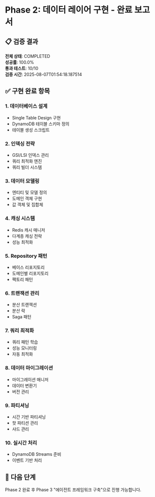 # Phase 2: 데이터 레이어 구현 - 완료 보고서

## 📋 검증 결과

**전체 상태**: COMPLETED  
**성공률**: 100.0%  
**통과 테스트**: 10/10  
**검증 시간**: 2025-08-07T01:54:18.187514

## ✅ 구현 완료 항목

### 1. 데이터베이스 설계
- Single Table Design 구현
- DynamoDB 테이블 스키마 정의
- 테이블 생성 스크립트

### 2. 인덱싱 전략  
- GSI/LSI 인덱스 관리
- 쿼리 최적화 엔진
- 쿼리 빌더 시스템

### 3. 데이터 모델링
- 엔티티 및 모델 정의
- 도메인 객체 구현
- 값 객체 및 집합체

### 4. 캐싱 시스템
- Redis 캐시 매니저
- 다계층 캐싱 전략
- 성능 최적화

### 5. Repository 패턴
- 베이스 리포지토리
- 도메인별 리포지토리
- 팩토리 패턴

### 6. 트랜잭션 관리
- 분산 트랜잭션
- 분산 락
- Saga 패턴

### 7. 쿼리 최적화
- 쿼리 패턴 학습
- 성능 모니터링
- 자동 최적화

### 8. 데이터 마이그레이션
- 마이그레이션 매니저
- 데이터 변환기
- 버전 관리

### 9. 파티셔닝
- 시간 기반 파티셔닝
- 핫 파티션 관리
- 샤드 관리

### 10. 실시간 처리
- DynamoDB Streams 준비
- 이벤트 기반 처리

## 🚀 다음 단계

Phase 2 완료 후 Phase 3 "에이전트 프레임워크 구축"으로 진행 가능합니다.


